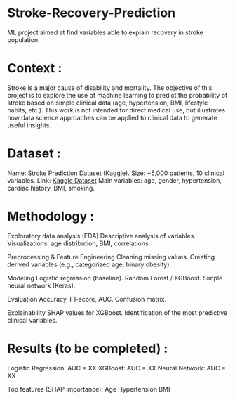 # Stroke-Recovery-Prediction
ML project aimed at find variables able to explain recovery in stroke population

# Context : 
Stroke is a major cause of disability and mortality.
The objective of this project is to explore the use of machine learning to predict the probability of stroke based on simple clinical data (age, hypertension, BMI, lifestyle habits, etc.).
This work is not intended for direct medical use, but illustrates how data science approaches can be applied to clinical data to generate useful insights.


# Dataset :
Name: Stroke Prediction Dataset (Kaggle).
Size: ~5,000 patients, 10 clinical variables.
Link: [Kaggle Dataset](url)
Main variables: age, gender, hypertension, cardiac history, BMI, smoking.

# Methodology : 
  Exploratory data analysis (EDA)
Descriptive analysis of variables.
Visualizations: age distribution, BMI, correlations.

  Preprocessing & Feature Engineering
Cleaning missing values.
Creating derived variables (e.g., categorized age, binary obesity).

  Modeling
Logistic regression (baseline).
Random Forest / XGBoost.
Simple neural network (Keras).

  Evaluation
Accuracy, F1-score, AUC.
Confusion matrix.

  Explainability
SHAP values for XGBoost.
Identification of the most predictive clinical variables.

# Results (to be completed) : 
Logistic Regression: AUC = XX
XGBoost: AUC = XX
Neural Network: AUC = XX

  Top features (SHAP importance):
Age
Hypertension
BMI
